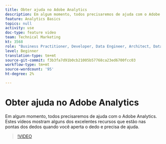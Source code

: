 ```yaml
---
title: Obter ajuda no Adobe Analytics
description: Em algum momento, todos precisaremos de ajuda com o Adobe Analytics. Estes vídeos mostram alguns dos excelentes recursos que estão nas pontas dos dedos quando você aperta o dedo e precisa de ajuda.
feature: Analytics Basics
topics: null
activity: use
doc-type: feature video
team: Technical Marketing
kt: 3568
role: "Business Practitioner, Developer, Data Engineer, Architect, Data Architect, Administrator, Leader"
level: Beginner
translation-type: tm+mt
source-git-commit: f3b3fa7d91b0cb21005b57768ca23ed6700fcc03
workflow-type: tm+mt
source-wordcount: '95'
ht-degree: 2%

---
```



# Obter ajuda no Adobe Analytics

Em algum momento, todos precisaremos de ajuda com o Adobe Analytics. Estes vídeos mostram alguns dos excelentes recursos que estão nas pontas dos dedos quando você aperta o dedo e precisa de ajuda.

>[!VIDEO](https://video.tv.adobe.com/v/28753/?quality=12)

